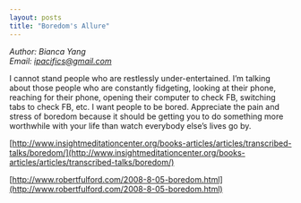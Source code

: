 ```yaml
---
layout: posts
title: "Boredom's Allure"
---
```

*Author: Bianca Yang*<br>
*Email: ipacifics@gmail.com*<br>

I cannot stand people who are restlessly under-entertained. I’m talking about those people who are constantly fidgeting, looking at their phone, reaching for their phone, opening their computer to check FB, switching tabs to check FB, etc. I want people to be bored. Appreciate the pain and stress of boredom because it should be getting you to do something more worthwhile with your life than watch everybody else’s lives go by.

[http://www.insightmeditationcenter.org/books-articles/articles/transcribed-talks/boredom/](http://www.insightmeditationcenter.org/books-articles/articles/transcribed-talks/boredom/)

[http://www.robertfulford.com/2008-8-05-boredom.html](http://www.robertfulford.com/2008-8-05-boredom.html)
